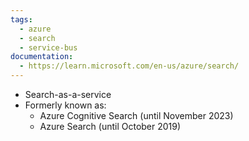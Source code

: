```yaml
---
tags:
  - azure
  - search
  - service-bus
documentation:
  - https://learn.microsoft.com/en-us/azure/search/
---
```

- Search-as-a-service
- Formerly known as:
	- Azure Cognitive Search (until November 2023)
	- Azure Search (until October 2019)